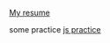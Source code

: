 
<a href="https://adaruru.github.io/adaruru resume.html" target="_blank">My resume</a>









some practice
<a href="https://adaruru.github.io/Tryout/JS_Practice_ animation/3JS_Practice_ animation.html">js practice</a>
